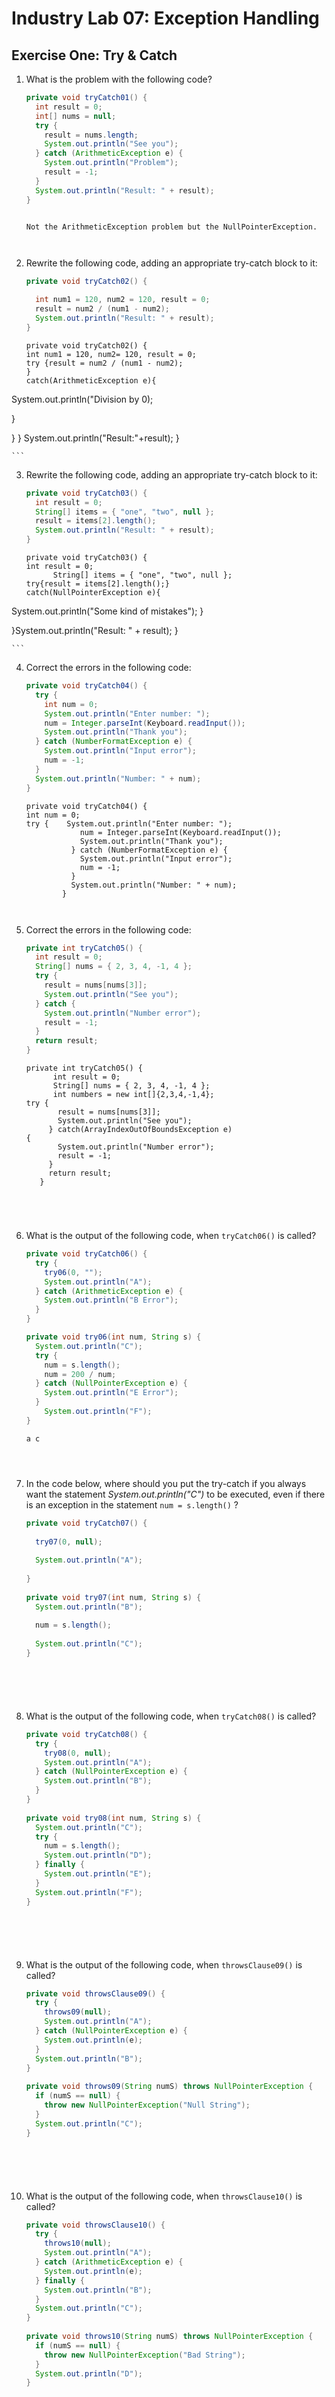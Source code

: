 Industry Lab 07: Exception Handling
==========
## Exercise One: Try & Catch

1. What is the problem with the following code?
    ```java
    private void tryCatch01() {
      int result = 0;
      int[] nums = null;
      try {
        result = nums.length;
        System.out.println("See you");
      } catch (ArithmeticException e) {
        System.out.println("Problem");
        result = -1;
      }
      System.out.println("Result: " + result);
    }
    ```
    ```text
    
    Not the ArithmeticException problem but the NullPointerException.
    
    
    
    ```

2. Rewrite the following code, adding an appropriate try-catch block to it:
    ```java
    private void tryCatch02() {
  
      int num1 = 120, num2 = 120, result = 0;
      result = num2 / (num1 - num2);
      System.out.println("Result: " + result);
    }
    ```
    ```text
    private void tryCatch02() {
   int num1 = 120, num2= 120, result = 0; 
   try {result = num2 / (num1 - num2);
   }
    catch(ArithmeticException e){
 System.out.println("Division by 0);

 }
 
 }
} System.out.println("Result:"+result);
}
    
    
    
    ```

3. Rewrite the following code, adding an appropriate try-catch block to it:
    ```java
    private void tryCatch03() {
      int result = 0;
      String[] items = { "one", "two", null };
      result = items[2].length();
      System.out.println("Result: " + result);
    }
    ```
    ```text
    private void tryCatch03() {
    int result = 0;
          String[] items = { "one", "two", null };
   try{result = items[2].length();}
   catch(NullPointerException e){
System.out.println("Some kind of mistakes");
}

}System.out.println("Result: " + result);
     }
    
    
    
    ```

4. Correct the errors in the following code:
    ```java
    private void tryCatch04() {
      try {
        int num = 0;
        System.out.println("Enter number: ");
        num = Integer.parseInt(Keyboard.readInput());
        System.out.println("Thank you");
      } catch (NumberFormatException e) {
        System.out.println("Input error");
        num = -1;
      }
      System.out.println("Number: " + num);
    }
    ```
    ```text
    private void tryCatch04() {
    int num = 0;
   try {    System.out.println("Enter number: ");
                num = Integer.parseInt(Keyboard.readInput());
                System.out.println("Thank you");
              } catch (NumberFormatException e) {
                System.out.println("Input error");
                num = -1;
              }
              System.out.println("Number: " + num);
            }
    
    
    
    ```

5. Correct the errors in the following code:
    ```java
    private int tryCatch05() {
      int result = 0;
      String[] nums = { 2, 3, 4, -1, 4 };
      try {
        result = nums[nums[3]];
        System.out.println("See you");
      } catch {
        System.out.println("Number error");
        result = -1;
      }
      return result;
    }
    ```
    ```text
    private int tryCatch05() {
          int result = 0;
          String[] nums = { 2, 3, 4, -1, 4 };
          int numbers = new int[]{2,3,4,-1,4};
   try {
           result = nums[nums[3]];
           System.out.println("See you");
         } catch(ArrayIndexOutOfBoundsException e)
   {
           System.out.println("Number error");
           result = -1;
         }
         return result;
       }
   
    
    
    
    
    ```

6. What is the output of the following code, when `tryCatch06()` is called?
    
    ```java
    private void tryCatch06() {
      try {
        try06(0, "");
        System.out.println("A");
      } catch (ArithmeticException e) {
        System.out.println("B Error");
      }
    }
    
    private void try06(int num, String s) {
      System.out.println("C");
      try {
        num = s.length();
        num = 200 / num;
      } catch (NullPointerException e) {
        System.out.println("E Error");
      }
        System.out.println("F");
    }
    ```
    ```text
    a c 
    
    
    
    
    ```

7. In the code below, where should you put the try-catch if you always want the statement *System.out.println("C")* to be executed, even if there is an exception in the statement `num = s.length()` ?
    
    ```java
    private void tryCatch07() {
     
      try07(0, null);
     
      System.out.println("A");
     
    }
     
    private void try07(int num, String s) {
      System.out.println("B");
     
      num = s.length();
     
      System.out.println("C");
    }
    ```
    ```text
    
    
    
    
    
    ```

8. What is the output of the following code, when `tryCatch08()` is called?
    ```java
    private void tryCatch08() {
      try {
        try08(0, null);
        System.out.println("A");
      } catch (NullPointerException e) {
        System.out.println("B");
      }
    }
     
    private void try08(int num, String s) {
      System.out.println("C");
      try {
        num = s.length();
        System.out.println("D");
      } finally {
        System.out.println("E");
      }
      System.out.println("F");
    }
    ```
    ```text
    
    
    
    
    
    ```

9. What is the output of the following code, when `throwsClause09()` is called?
    ```java
    private void throwsClause09() {
      try {
        throws09(null);
        System.out.println("A");
      } catch (NullPointerException e) {
        System.out.println(e);
      }
      System.out.println("B");
    }
     
    private void throws09(String numS) throws NullPointerException {
      if (numS == null) {
        throw new NullPointerException("Null String");
      }
      System.out.println("C");
    }
    ```
    ```text
    
    
    
    
    
    ```

10. What is the output of the following code, when `throwsClause10()` is called?
    
    ```java
    private void throwsClause10() {
      try {
        throws10(null);
        System.out.println("A");
      } catch (ArithmeticException e) {
        System.out.println(e);
      } finally {
        System.out.println("B");
      }
      System.out.println("C");
    }
     
    private void throws10(String numS) throws NullPointerException {
      if (numS == null) {
        throw new NullPointerException("Bad String");
      }
      System.out.println("D");
    }
    ```
    ```text
    
    
    
    
    
    ```

## Exercise Two: Revisiting the Guessing Game
In a previous Programming for Industry lab, we created a game where the user was required to guess an integer between 1 & 100 (inclusive). For this exercise, modify that game to take invalid user input into account. Specifically, your game should do the following:

* If the user types an integer less than 1 or greater than 100, tell them they typed a value out of a valid range, and get them to re-enter a valid guess.
* If the user types something that’s not an integer, tell them they should only enter numbers, and get them to re-enter a valid guess.

For this exercise, you may use either your own guessing game from the previous lab, or the example solution provided in the `ictgradschool.industry.exception.guessing` package as a starting point. If you want to use your own, then delete the example solution and replace it with your own code before starting this exercise.


## Exercise Three: Improving Rock, Paper, Scissors
Understand the given solution provided in the `ictgradschool.industry.exception.rock` package. Then, modify the game to take invalid user input into account. If the user enters any values you’re not expecting (i.e. something that doesn’t represent a choice of Rock, Paper, Scissors, or Quit), then inform them of their incorrect input and re-prompt them until they enter valid input.
In addition, modify the game so that users can type numbers corresponding to their choice, OR type the word corresponding to that choice. For example, to select Rock, a user could type “1”, or they could type “Rock” (ignoring case).

## Exercise Four: Simple Exceptions

1. The **SimpleExceptions** class in the `ictgradschool.industry.exception.simpleexceptions` package requests two numbers (a and b) from the user, and returns the division of these two numbers (a/b). When b is 0, the program crashes (division by 0):
    
    ![](ExceptionLabEx04Img01.PNG)
       Modify **handleException()** to handle this exception in the **SimpleExceptions** class.

2. Extend the **SimpleExceptions** class to handle user inputs which are not numbers. Currently if the user enters alphabetic characters which are not digits the program crashes:
    
    ![](ExceptionLabEx04Img02.PNG)

3. Write some Java code in the **SimpleExceptions** class that will throw a **StringIndexOutOfBoundsException**.

4. Write some Java code in the **SimpleExceptions** class that will throw an **ArrayIndexOutOfBoundsException**.

5. What is the output of the program on the following page? Explain **why** this is the output.
    
    ```java
    public class SimpleExceptions2 {
     
        public static void main(String[] args) {
                SimpleExceptions2 exceptions = new SimpleExceptions2();
                exceptions.question2();
        }
     
        public void question2() {
                try {
                    System.out.print("1: ");
                    perform("3");
                    System.out.print("A ");
                    System.out.println();
     
                    System.out.print("2: ");
                    perform("0");
                    System.out.print("B ");
                    System.out.println();
     
                    System.out.print("3: ");
                    perform(null);
                    System.out.print("C ");
                    System.out.println();
     
                    System.out.print("4: ");
                    perform("");
                    System.out.print("D ");
                    System.out.println();
                } catch (NullPointerException e) {
                    System.out.print("E ");
                } catch (Exception e) {
                    System.out.print("F ");
                }
        }
     
        private void perform(String input) {
                try {
                    int length = input.length();
                    int num1 = Integer.parseInt(input);
                    System.out.print("A4 ");
                    int num2 = 100 / num1;
                    System.out.print("B4 ");
                } catch (NumberFormatException e) {
                    System.out.print("C4 ");
                } catch (ArithmeticException e) {
                    System.out.print("D4 ");
                } finally {
                    System.out.print("E4 ");
                }
                System.out.print("F4 ");
        }
    }
    ```

## Exercise Five: Arrays & Exceptions
In the `ictgradschool.industry.exceptions.arraysandexceptions` package, **ArraysAndExceptions** class contains the beginnings of a program which should generate an array of five random integers. The program should then allow the user to enter an index, and should print out the element in the generated array at the supplied index. Complete the program by following these steps:

1. Complete the **generateArray()** method, which should generate and return the array of random numbers.

2. Create three new classes – **InvalidIndexException**, **IndexTooLowException**, and **IndexTooHighException**. These should all be checked exceptions (i.e. extend the **Exception** class).

3. Modify the **getArrayIndexFromUser** method so that it throws these three exceptions appropriately:

	* **InvalidIndexException** should be thrown when the user doesn’t enter an integer.
	* **IndexTooLowException** should be thrown when the user enters a number that’s too small to be a valid index.
	* **IndexTooHighException** should be thrown when the user enters a number that’s too large to be a valid index.

4. Handle these exceptions in the **start()** method appropriately. If one is caught, the user should be told of their error and be allowed to try again.

## Exercise Six: More Custom Exceptions
Write a simple program that accepts a string of at most 100 characters. The string can contain any sequence of words separated by one or more spaces. A word is defined as a sequence of characters and that the first character is a letter. For example, “hello” is a word, “A02” is a word. However, “2B5” is not a word. If the string contains valid words, then the program will print the string with only the first letter of each word. Here is an example output of the program:

```text
Enter a string of at most 100 characters: Hello World!
You entered: H W
```

In implementing your solution to this question, you should create two more custom checked exception classes: **InvalidWordException** and **ExceedMaxStringLengthException**. 
These should be used as follows:

   * If the string contains invalid words (see description above), then the program will throw a customized exception **InvalidWordException** and the program will stop.
   * If the string is more than 100 characters, the program will throw a customized exception **ExceedMaxStringLengthException** and the program will stop.


In addition, you should use good software design practices when writing your solution. For example, you should write several different methods for your program, to break the main problem up into smaller sub-problems to make things easier. Have a think about the kinds of methods you might have before you start. This will act as a guide.
